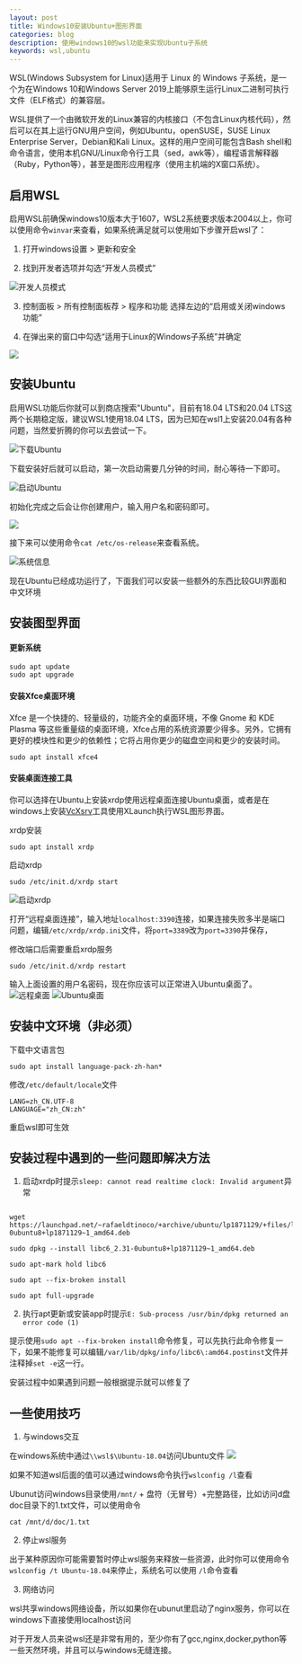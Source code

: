 ```yaml
---
layout: post
title: Windows10安装Ubuntu+图形界面
categories: blog
description: 使用windows10的wsl功能来实现Ubuntu子系统
keywords: wsl,ubuntu
---
```


WSL(Windows Subsystem for Linux)适用于 Linux 的 Windows 子系统，是一个为在Windows 10和Windows Server 2019上能够原生运行Linux二进制可执行文件（ELF格式）的兼容层。

WSL提供了一个由微软开发的Linux兼容的内核接口（不包含Linux内核代码），然后可以在其上运行GNU用户空间，例如Ubuntu，openSUSE，SUSE Linux Enterprise Server，Debian和Kali Linux。这样的用户空间可能包含Bash shell和命令语言，使用本机GNU/Linux命令行工具（sed，awk等），编程语言解释器（Ruby，Python等），甚至是图形应用程序（使用主机端的X窗口系统）。


## 启用WSL

启用WSL前确保windows10版本大于1607，WSL2系统要求版本2004以上，你可以使用命令`winvar`来查看，如果系统满足就可以使用如下步骤开启wsl了：


1. 打开windows设置 > 更新和安全


2. 找到开发者选项并勾选“开发人员模式”

![开发人员模式](/images/posts/wsl/1.png)


3. 控制面板 > 所有控制面板荐 > 程序和功能 选择左边的“启用或关闭windows功能”


4. 在弹出来的窗口中勾选“适用于Linux的Windows子系统”并确定

![](/images/posts/wsl/2.png)

## 安装Ubuntu

启用WSL功能后你就可以到商店搜索"Ubuntu"，目前有18.04 LTS和20.04 LTS这两个长期稳定版，建议WSL1使用18.04 LTS，因为已知在wsl1上安装20.04有各种问题，当然爱折腾的你可以去尝试一下。

![下载Ubuntu](/images/posts/wsl/3.png)


下载安装好后就可以启动，第一次启动需要几分钟的时间，耐心等待一下即可。

![启动Ubuntu](/images/posts/wsl/4.png)


初始化完成之后会让你创建用户，输入用户名和密码即可。

![](/images/posts/wsl/6.png)


接下来可以使用命令`cat /etc/os-release`来查看系统。

![系统信息](/images/posts/wsl/5.png)


现在Ubuntu已经成功运行了，下面我们可以安装一些额外的东西比较GUI界面和中文环境

## 安装图型界面

#### 更新系统

```
sudo apt update
sudo apt upgrade
```

#### 安装Xfce桌面环境

Xfce 是一个快捷的、轻量级的，功能齐全的桌面环境，不像 Gnome 和 KDE Plasma 等这些重量级的桌面环境，Xfce占用的系统资源要少得多。另外，它拥有更好的模块性和更少的依赖性；它将占用你更少的磁盘空间和更少的安装时间。

```
sudo apt install xfce4
```

#### 安装桌面连接工具

你可以选择在Ubuntu上安装xrdp使用远程桌面连接Ubuntu桌面，或者是在windows上安装[VcXsrv](https://sourceforge.net/projects/vcxsrv/)工具使用XLaunch执行WSL图形界面。

xrdp安装

```
sudo apt install xrdp
```

启动xrdp

```
sudo /etc/init.d/xrdp start
```

![启动xrdp](/images/posts/wsl/8.png)

打开“远程桌面连接”，输入地址`localhost:3390`连接，如果连接失败多半是端口问题，编辑`/etc/xrdp/xrdp.ini`文件，将`port=3389`改为`port=3390`并保存，

修改端口后需要重启xrdp服务

```
sudo /etc/init.d/xrdp restart
```

输入上面设置的用户名密码，现在你应该可以正常进入Ubuntu桌面了。
![远程桌面](/images/posts/wsl/9.png)
![Ubuntu桌面](/images/posts/wsl/10.png)

## 安装中文环境（非必须）

下载中文语言包

```
sudo apt install language-pack-zh-han*
```

修改`/etc/default/locale`文件


```
LANG=zh_CN.UTF-8
LANGUAGE="zh_CN:zh"
```

重启wsl即可生效

## 安装过程中遇到的一些问题即解决方法

1. 启动xrdp时提示`sleep: cannot read realtime clock: Invalid argument`异常

```

wget https://launchpad.net/~rafaeldtinoco/+archive/ubuntu/lp1871129/+files/libc6_2.31-0ubuntu8+lp1871129~1_amd64.deb

sudo dpkg --install libc6_2.31-0ubuntu8+lp1871129~1_amd64.deb

sudo apt-mark hold libc6

sudo apt --fix-broken install

sudo apt full-upgrade
```

2. 执行apt更新或安装app时提示`E: Sub-process /usr/bin/dpkg returned an error code (1)`

提示使用`sudo apt --fix-broken install`命令修复，可以先执行此命令修复一下，如果不能修复可以编辑`/var/lib/dpkg/info/libc6\:amd64.postinst`文件并注释掉`set -e`这一行。

安装过程中如果遇到问题一般根据提示就可以修复了

## 一些使用技巧

1. 与windows交互

在windows系统中通过`\\wsl$\Ubuntu-18.04`访问Ubuntu文件
![](/images/posts/wsl/11.png)

如果不知道wsl后面的值可以通过windows命令执行`wslconfig /l`查看

Ubunut访问windows目录使用`/mnt/` + 盘符（无冒号）+完整路径，比如访问d盘doc目录下的1.txt文件，可以使用命令

```
cat /mnt/d/doc/1.txt
```
2. 停止wsl服务

出于某种原因你可能需要暂时停止wsl服务来释放一些资源，此时你可以使用命令`wslconfig /t Ubuntu-18.04`来停止，系统名可以使用
`/l`命令查看

3. 网络访问

wsl共享windows网络设备，所以如果你在ubunut里启动了nginx服务，你可以在windows下直接使用localhost访问


对于开发人员来说wsl还是非常有用的，至少你有了gcc,nginx,docker,python等一些天然环境，并且可以与windows无缝连接。




